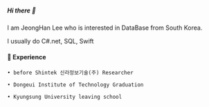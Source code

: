 
  <h5>Hi there 👋</h5>
  
  I am JeongHan Lee who is interested in DataBase from South Korea.
  
  I usually do C#.net, SQL, Swift
  
  
  <h4>🎨 Experience</h4>
  
    • before Shintek 신라정보기술(주) Researcher
    
    • Dongeui Institute of Technology Graduation
    
    • Kyungsung University leaving school


<!--
**xian0310567/xian0310567** is a ✨ _special_ ✨ repository because its `README.md` (this file) appears on your GitHub profile.

Here are some ideas to get you started:

- 🔭 I’m currently working on ...
- 🌱 I’m currently learning ...
- 👯 I’m looking to collaborate on ...
- 🤔 I’m looking for help with ...
- 💬 Ask me about ...
- 📫 How to reach me: ...
- 😄 Pronouns: ...
- ⚡ Fun fact: ...
-->
